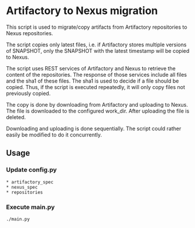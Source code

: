 # Artifactory to Nexus migration

This script is used to migrate/copy artifacts from Artifactory repositories to Nexus repositories.

The script copies only latest files, i.e. if Artifactory stores multiple versions of SNAPSHOT, 
only the SNAPSHOT with the latest timestamp will be copied to Nexus.

The script uses REST services of Artifactory and Nexus to retrieve the content of the repositories.
The response of those services include all files and the sha1 of these files. The sha1 is used to 
decide if a file should be copied. Thus, if the script is executed repeatedly, it will only copy 
files not previously copied.

The copy is done by downloading from Artifactory and uploading to Nexus. The file is downloaded to
the configured work_dir. After uploading the file is deleted.

Downloading and uploading is done sequentially. The script could rather easily be modified to do 
it concurrently. 

## Usage

### Update config.py

    * artifactory_spec
    * nexus_spec
    * repositories
    
### Execute main.py

    ./main.py

